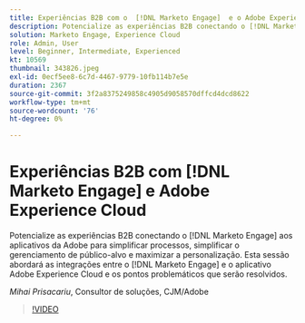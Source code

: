 ```yaml
---
title: Experiências B2B com o  [!DNL Marketo Engage]  e o Adobe Experience Cloud
description: Potencialize as experiências B2B conectando o [!DNL Marketo Engage]  aos aplicativos da Adobe para simplificar processos, simplificar o gerenciamento de público-alvo e maximizar a personalização.
solution: Marketo Engage, Experience Cloud
role: Admin, User
level: Beginner, Intermediate, Experienced
kt: 10569
thumbnail: 343826.jpeg
exl-id: 0ecf5ee8-6c7d-4467-9779-10fb114b7e5e
duration: 2367
source-git-commit: 3f2a8375249858c4905d9058570dffcd4dcd8622
workflow-type: tm+mt
source-wordcount: '76'
ht-degree: 0%

---
```


# Experiências B2B com [!DNL Marketo Engage] e Adobe Experience Cloud

Potencialize as experiências B2B conectando o [!DNL Marketo Engage] aos aplicativos da Adobe para simplificar processos, simplificar o gerenciamento de público-alvo e maximizar a personalização. Esta sessão abordará as integrações entre o [!DNL Marketo Engage] e o aplicativo Adobe Experience Cloud e os pontos problemáticos que serão resolvidos.

*Mihai Prisacariu*, Consultor de soluções, CJM/Adobe

>[!VIDEO](https://video.tv.adobe.com/v/343826/?quality=12&learn=on)
